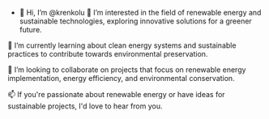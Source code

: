 - 👋 Hi, I’m @krenkolu
👀 I’m interested in the field of renewable energy and sustainable technologies, exploring innovative solutions for a greener future.

🌱 I’m currently learning about clean energy systems and sustainable practices to contribute towards environmental preservation.

💞️ I’m looking to collaborate on projects that focus on renewable energy implementation, energy efficiency, and environmental conservation.

📫 If you're passionate about renewable energy or have ideas for sustainable projects, I'd love to hear from you. 

<!---
krenkolu/krenkolu is a ✨ special ✨ repository because its `README.md` (this file) appears on your GitHub profile.
You can click the Preview link to take a look at your changes.
--->
